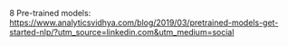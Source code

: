 8 Pre-trained models: https://www.analyticsvidhya.com/blog/2019/03/pretrained-models-get-started-nlp/?utm_source=linkedin.com&utm_medium=social <br/>






